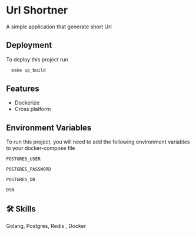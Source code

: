 
# Url Shortner

A simple application that generate short Url




## Deployment

To deploy this project run

```bash
  make up_build
```


## Features

- Dockerize
- Cross platform


## Environment Variables

To run this project, you will need to add the following environment variables to your docker-compose file

`POSTGRES_USER`

`POSTGRES_PASSWORD`

`POSTGRES_DB`

`DSN`


## 🛠 Skills
Golang, Postgres, Redis , Docker

